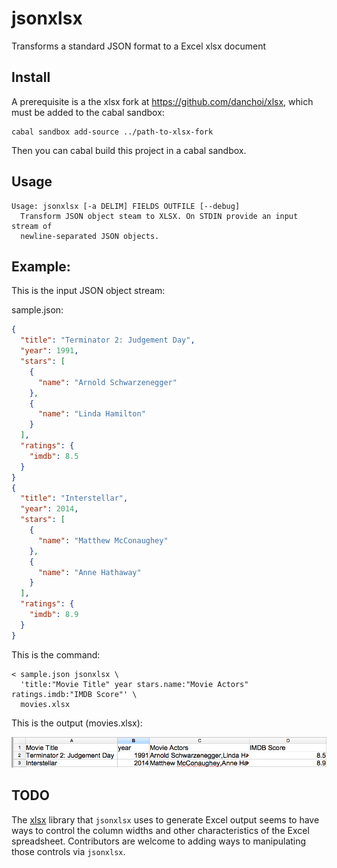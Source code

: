 # jsonxlsx

Transforms a standard JSON format to a Excel xlsx document

## Install

A prerequisite is a the xlsx fork at https://github.com/danchoi/xlsx, which 
must be added to the cabal sandbox:

    cabal sandbox add-source ../path-to-xlsx-fork

Then you can cabal build this project in a cabal sandbox.

## Usage

```
Usage: jsonxlsx [-a DELIM] FIELDS OUTFILE [--debug]
  Transform JSON object steam to XLSX. On STDIN provide an input stream of
  newline-separated JSON objects.
```

## Example: 

This is the input JSON object stream:

sample.json:

```json
{
  "title": "Terminator 2: Judgement Day",
  "year": 1991,
  "stars": [
    {
      "name": "Arnold Schwarzenegger"
    },
    {
      "name": "Linda Hamilton"
    }
  ],
  "ratings": {
    "imdb": 8.5
  }
}
{
  "title": "Interstellar",
  "year": 2014,
  "stars": [
    {
      "name": "Matthew McConaughey"
    },
    {
      "name": "Anne Hathaway"
    }
  ],
  "ratings": {
    "imdb": 8.9
  }
}
```

This is the command:

```
< sample.json jsonxlsx \
  'title:"Movie Title" year stars.name:"Movie Actors" ratings.imdb:"IMDB Score"' \
  movies.xlsx 
```

This is the output (movies.xlsx):

![screen](https://raw.githubusercontent.com/danchoi/jsonxlsx/master/jsonxlsxscreen.png)


## TODO

The [xlsx](https://github.com/danchoi/xlsx/blob/master/src/Codec/Xlsx/Types.hs)
library that  `jsonxlsx` uses to generate Excel output seems to have ways to control
the column widths and other characteristics of the Excel spreadsheet.
Contributors are welcome to adding ways to manipulating those controls via `jsonxlsx`.

